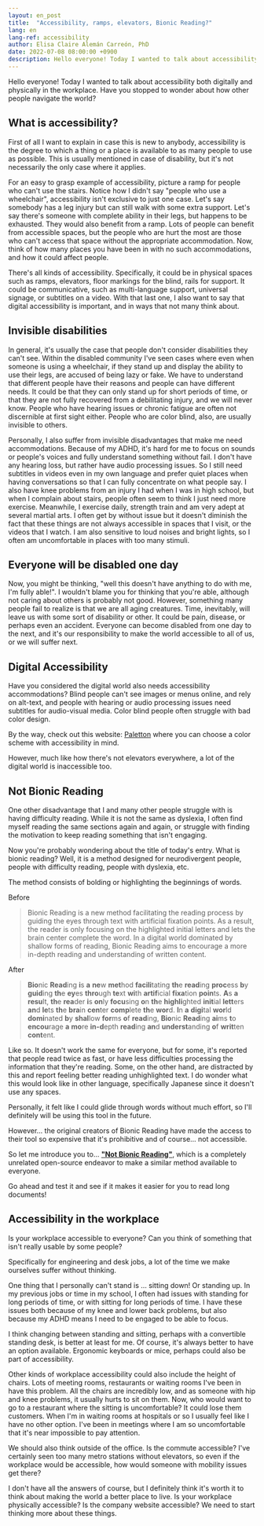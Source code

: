 ```yaml
---
layout: en_post
title:  "Accessibility, ramps, elevators, Bionic Reading?"
lang: en
lang-ref: accessibility
author: Elisa Claire Alemán Carreón, PhD
date: 2022-07-08 08:00:00 +0900
description: Hello everyone! Today I wanted to talk about accessibility both digitally and physically in the workplace. Have you stopped to wonder about how other people navigate the world?
---
```


Hello everyone! Today I wanted to talk about accessibility both digitally and physically in the workplace. Have you stopped to wonder about how other people navigate the world?

## What is accessibility?

First of all I want to explain in case this is new to anybody, accessibility is the degree to which a thing or a place is available to as many people to use as possible. This is usually mentioned in case of disability, but it's not necessarily the only case where it applies.

For an easy to grasp example of accessibility, picture a ramp for people who can't use the stairs. Notice how I didn't say "people who use a wheelchair", accessibility isn't exclusive to just one case. Let's say somebody has a leg injury but can still walk with some extra support. Let's say there's someone with complete ability in their legs, but happens to be exhausted. They would also benefit from a ramp. Lots of people can benefit from accessible spaces, but the people who are hurt the most are those who can't access that space without the appropriate accommodation. Now, think of how many places you have been in with no such accommodations, and how it could affect people.

There's all kinds of accessibility. Specifically, it could be in physical spaces such as ramps, elevators, floor markings for the blind, rails for support. It could be communicative, such as multi-language support, universal signage, or subtitles on a video. With that last one, I also want to say that digital accessibility is important, and in ways that not many think about. 

## Invisible disabilities

In general, it's usually the case that people don't consider disabilities they can't see. Within the disabled community I've seen cases where even when someone is using a wheelchair, if they stand up and display the ability to use their legs, are accused of being lazy or fake. We have to understand that different people have their reasons and people can have different needs. It could be that they can only stand up for short periods of time, or that they are not fully recovered from a debilitating injury, and we will never know. People who have hearing issues or chronic fatigue are often not discernible at first sight either. People who are color blind, also, are usually invisible to others.

Personally, I also suffer from invisible disadvantages that make me need accommodations. Because of my ADHD, it's hard for me to focus on sounds or people's voices and fully understand something without fail. I don't have any hearing loss, but rather have audio processing issues. So I still need subtitles in videos even in my own language and prefer quiet places when having conversations so that I can fully concentrate on what people say. I also have knee problems from an injury I had when I was in high school, but when I complain about stairs, people often seem to think I just need more exercise. Meanwhile, I exercise daily, strength train and am very adept at several martial arts. I often get by without issue but it doesn't diminish the fact that these things are not always accessible in spaces that I visit, or the videos that I watch. I am also sensitive to loud noises and bright lights, so I often am uncomfortable in places with too many stimuli.

## Everyone will be disabled one day

Now, you might be thinking, "well this doesn't have anything to do with me, I'm fully able!". I wouldn't blame you for thinking that you're able, although not caring about others is probably not good. However, something many people fail to realize is that we are all aging creatures. Time, inevitably, will leave us with some sort of disability or other. It could be pain, disease, or perhaps even an accident. Everyone can become disabled from one day to the next, and it's our responsibility to make the world accessible to all of us, or we will suffer next.

## Digital Accessibility

Have you considered the digital world also needs accessibility accommodations? Blind people can't see images or menus online, and rely on alt-text, and people with hearing or audio processing issues need subtitles for audio-visual media. Color blind people often struggle with bad color design. 

By the way, check out this website: [Paletton](https://paletton.com) where you can choose a color scheme with accessibility in mind.

However, much like how there's not elevators everywhere, a lot of the digital world is inaccessible too.

## Not Bionic Reading

One other disadvantage that I and many other people struggle with is having difficulty reading. While it is not the same as dyslexia, I often find myself reading the same sections again and again, or struggle with finding the motivation to keep reading something that isn't engaging.

Now you're probably wondering about the title of today's entry. What is bionic reading? Well, it is a method designed for neurodivergent people, people with difficulty reading, people with dyslexia, etc. 

The method consists of bolding or highlighting the beginnings of words.

Before
> Bionic Reading is a new method facilitating the reading process by guiding the eyes through text with artificial fixation points. As a result, the reader is only focusing on the highlighted initial letters and lets the brain center complete the word. In a digital world dominated by shallow forms of reading, Bionic Reading aims to encourage a more in-depth reading and understanding of written content.

After
> **Bio**nic **Read**ing **i**s **a** **ne**w **met**hod **facili**tating **th**e **read**ing **proc**ess **b**y **guid**ing **th**e **ey**es **thro**ugh **te**xt **wi**th **artif**icial **fixa**tion **poin**ts. **A**s **a** **resu**lt, **th**e **rea**der **i**s **on**ly **focu**sing **o**n **th**e **highli**ghted **init**ial **lett**ers **an**d **le**ts **th**e **bra**in **cen**ter **comp**lete **th**e **wor**d. **I**n **a** **digi**tal **wor**ld **domi**nated **b**y **shal**low **for**ms **o**f **read**ing, **Bio**nic **Read**ing **ai**ms **t**o **encou**rage **a** **mo**re **in-d**epth **read**ing **an**d **underst**anding **o**f **writ**ten **cont**ent.

Like so. It doesn't work the same for everyone, but for some, it's reported that people read twice as fast, or have less difficulties processing the information that they're reading. Some, on the other hand, are distracted by this and report feeling better reading unhighlighted text. I do wonder what this would look like in other language, specifically Japanese since it doesn't use any spaces. 

Personally, it felt like I could glide through words without much effort, so I'll definitely will be using this tool in the future.

However... the original creators of Bionic Reading have made the access to their tool so expensive that it's prohibitive and of course... not accessible.

So let me introduce you to... [**"Not Bionic Reading"**](https://not-br.neocities.org/), which is a completely unrelated open-source endeavor to make a similar method available to everyone.

Go ahead and test it and see if it makes it easier for you to read long documents!

## Accessibility in the workplace

Is your workplace accessible to everyone? Can you think of something that isn't really usable by some people? 

Specifically for engineering and desk jobs, a lot of the time we make ourselves suffer without thinking. 

One thing that I personally can't stand is ... sitting down! Or standing up. In my previous jobs or time in my school, I often had issues with standing for long periods of time, or with sitting for long periods of time. I have these issues both because of my knee and lower back problems, but also because my ADHD means I need to be engaged to be able to focus.

I think changing between standing and sitting, perhaps with a convertible standing desk, is better at least for me. Of course, it's always better to have an option available. Ergonomic keyboards or mice, perhaps could also be part of accessibility. 

Other kinds of workplace accessibility could also include the height of chairs. Lots of meeting rooms, restaurants or waiting rooms I've been in have this problem. All the chairs are incredibly low, and as someone with hip and knee problems, it usually hurts to sit on them. Now, who would want to go to a restaurant where the sitting is uncomfortable? It could lose them customers. When I'm in waiting rooms at hospitals or so I usually feel like I have no other option. I've been in meetings where I am so uncomfortable that it's near impossible to pay attention.

We should also think outside of the office. Is the commute accessible? I've certainly seen too many metro stations without elevators, so even if the workplace would be accessible, how would someone with mobility issues get there?

I don't have all the answers of course, but I definitely think it's worth it to think about making the world a better place to live. Is your workplace physically accessible? Is the company website accessible? We need to start thinking more about these things.